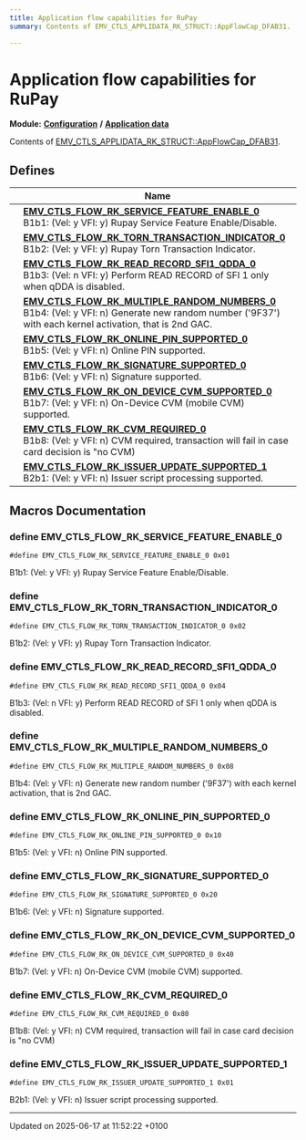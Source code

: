 ```yaml
---
title: Application flow capabilities for RuPay
summary: Contents of EMV_CTLS_APPLIDATA_RK_STRUCT::AppFlowCap_DFAB31. 

---
```


# Application flow capabilities for RuPay

**Module:** **[Configuration](group___a_d_k___c_o_n_f_i_g_u_r_a_t_i_o_n.md)** **/** **[Application data](group___d_e_f___c_o_n_f___a_p_p_l_i.md)**

Contents of [EMV_CTLS_APPLIDATA_RK_STRUCT::AppFlowCap_DFAB31](struct_e_m_v___c_t_l_s___a_p_p_l_i_d_a_t_a___r_k___s_t_r_u_c_t.md#variable-appflowcap-dfab31). 

## Defines

|                | Name           |
| -------------- | -------------- |
|  | **[EMV_CTLS_FLOW_RK_SERVICE_FEATURE_ENABLE_0](group___d_e_f___f_l_o_w___r_k.md#define-emv-ctls-flow-rk-service-feature-enable-0)** <br>B1b1: (Vel: y VFI: y) Rupay Service Feature Enable/Disable.  |
|  | **[EMV_CTLS_FLOW_RK_TORN_TRANSACTION_INDICATOR_0](group___d_e_f___f_l_o_w___r_k.md#define-emv-ctls-flow-rk-torn-transaction-indicator-0)** <br>B1b2: (Vel: y VFI: y) Rupay Torn Transaction Indicator.  |
|  | **[EMV_CTLS_FLOW_RK_READ_RECORD_SFI1_QDDA_0](group___d_e_f___f_l_o_w___r_k.md#define-emv-ctls-flow-rk-read-record-sfi1-qdda-0)** <br>B1b3: (Vel: n VFI: y) Perform READ RECORD of SFI 1 only when qDDA is disabled.  |
|  | **[EMV_CTLS_FLOW_RK_MULTIPLE_RANDOM_NUMBERS_0](group___d_e_f___f_l_o_w___r_k.md#define-emv-ctls-flow-rk-multiple-random-numbers-0)** <br>B1b4: (Vel: y VFI: n) Generate new random number ('9F37') with each kernel activation, that is 2nd GAC.  |
|  | **[EMV_CTLS_FLOW_RK_ONLINE_PIN_SUPPORTED_0](group___d_e_f___f_l_o_w___r_k.md#define-emv-ctls-flow-rk-online-pin-supported-0)** <br>B1b5: (Vel: y VFI: n) Online PIN supported.  |
|  | **[EMV_CTLS_FLOW_RK_SIGNATURE_SUPPORTED_0](group___d_e_f___f_l_o_w___r_k.md#define-emv-ctls-flow-rk-signature-supported-0)** <br>B1b6: (Vel: y VFI: n) Signature supported.  |
|  | **[EMV_CTLS_FLOW_RK_ON_DEVICE_CVM_SUPPORTED_0](group___d_e_f___f_l_o_w___r_k.md#define-emv-ctls-flow-rk-on-device-cvm-supported-0)** <br>B1b7: (Vel: y VFI: n) On-Device CVM (mobile CVM) supported.  |
|  | **[EMV_CTLS_FLOW_RK_CVM_REQUIRED_0](group___d_e_f___f_l_o_w___r_k.md#define-emv-ctls-flow-rk-cvm-required-0)** <br>B1b8: (Vel: y VFI: n) CVM required, transaction will fail in case card decision is "no CVM)  |
|  | **[EMV_CTLS_FLOW_RK_ISSUER_UPDATE_SUPPORTED_1](group___d_e_f___f_l_o_w___r_k.md#define-emv-ctls-flow-rk-issuer-update-supported-1)** <br>B2b1: (Vel: y VFI: n) Issuer script processing supported.  |




## Macros Documentation

### define EMV_CTLS_FLOW_RK_SERVICE_FEATURE_ENABLE_0

```
#define EMV_CTLS_FLOW_RK_SERVICE_FEATURE_ENABLE_0 0x01
```

B1b1: (Vel: y VFI: y) Rupay Service Feature Enable/Disable. 

### define EMV_CTLS_FLOW_RK_TORN_TRANSACTION_INDICATOR_0

```
#define EMV_CTLS_FLOW_RK_TORN_TRANSACTION_INDICATOR_0 0x02
```

B1b2: (Vel: y VFI: y) Rupay Torn Transaction Indicator. 

### define EMV_CTLS_FLOW_RK_READ_RECORD_SFI1_QDDA_0

```
#define EMV_CTLS_FLOW_RK_READ_RECORD_SFI1_QDDA_0 0x04
```

B1b3: (Vel: n VFI: y) Perform READ RECORD of SFI 1 only when qDDA is disabled. 

### define EMV_CTLS_FLOW_RK_MULTIPLE_RANDOM_NUMBERS_0

```
#define EMV_CTLS_FLOW_RK_MULTIPLE_RANDOM_NUMBERS_0 0x08
```

B1b4: (Vel: y VFI: n) Generate new random number ('9F37') with each kernel activation, that is 2nd GAC. 

### define EMV_CTLS_FLOW_RK_ONLINE_PIN_SUPPORTED_0

```
#define EMV_CTLS_FLOW_RK_ONLINE_PIN_SUPPORTED_0 0x10
```

B1b5: (Vel: y VFI: n) Online PIN supported. 

### define EMV_CTLS_FLOW_RK_SIGNATURE_SUPPORTED_0

```
#define EMV_CTLS_FLOW_RK_SIGNATURE_SUPPORTED_0 0x20
```

B1b6: (Vel: y VFI: n) Signature supported. 

### define EMV_CTLS_FLOW_RK_ON_DEVICE_CVM_SUPPORTED_0

```
#define EMV_CTLS_FLOW_RK_ON_DEVICE_CVM_SUPPORTED_0 0x40
```

B1b7: (Vel: y VFI: n) On-Device CVM (mobile CVM) supported. 

### define EMV_CTLS_FLOW_RK_CVM_REQUIRED_0

```
#define EMV_CTLS_FLOW_RK_CVM_REQUIRED_0 0x80
```

B1b8: (Vel: y VFI: n) CVM required, transaction will fail in case card decision is "no CVM) 

### define EMV_CTLS_FLOW_RK_ISSUER_UPDATE_SUPPORTED_1

```
#define EMV_CTLS_FLOW_RK_ISSUER_UPDATE_SUPPORTED_1 0x01
```

B2b1: (Vel: y VFI: n) Issuer script processing supported. 



-------------------------------

Updated on 2025-06-17 at 11:52:22 +0100